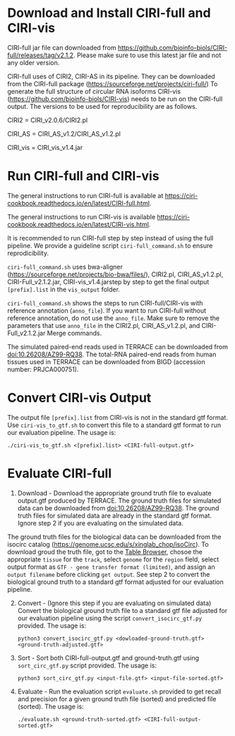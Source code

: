 # Download and Install CIRI-full and CIRI-vis

CIRI-full jar file can downloaded from https://github.com/bioinfo-biols/CIRI-full/releases/tag/v2.1.2. Please make sure to use this latest jar file and not any older version.

CIRI-full uses of CIRI2, CIRI-AS in its pipeline. They can be downloaded from the CIRI-full package (https://sourceforge.net/projects/ciri-full/) To generate the full structure of circular RNA isoforms CIRI-vis (https://github.com/bioinfo-biols/CIRI-vis) needs to be run on the CIRI-full output. The versions to be used for reproducibility are as follows.

CIRI2 = CIRI_v2.0.6/CIRI2.pl

CIRI_AS = CIRI_AS_v1.2/CIRI_AS_v1.2.pl

CIRI_vis = CIRI_vis_v1.4.jar

# Run CIRI-full and CIRI-vis

The general instructions to run CIRI-full is available at https://ciri-cookbook.readthedocs.io/en/latest/CIRI-full.html. 

The general instructions to run CIRI-vis is available https://ciri-cookbook.readthedocs.io/en/latest/CIRI-vis.html.

It is recommended to run CIRI-full step by step instead of using the full pipeline. We provide a guideline script `ciri-full_command.sh` to ensure reprodicibility.

`ciri-full_command.sh` uses bwa-aligner (https://sourceforge.net/projects/bio-bwa/files/), CIRI2.pl, CIRI_AS_v1.2.pl, CIRI-Full_v2.1.2.jar, CIRI-vis_v1.4.jarstep by step to get the final output `[prefix].list` in the `vis_output` folder.

`ciri-full_command.sh` shows the steps to run CIRI-full/CIRI-vis with reference annotation (`anno_file`). If you want to run CIRI-full without reference annotation, do not use the `anno_file`. Make sure to remove the parameters that use `anno_file` in the CIRI2.pl, CIRI_AS_v1.2.pl, and CIRI-Full_v2.1.2.jar Merge commands.

The simulated paired-end reads used in TERRACE can be downloaded from [doi:10.26208/AZ99-RQ38](https://doi.org/10.26208/AZ99-RQ38). The total-RNA paired-end reads from human tissues used in TERRACE can be downloaded from BIGD (accession number: PRJCA000751).

# Convert CIRI-vis Output

The output file `[prefix].list` from CIRI-vis is not in the standard gtf format. Use `ciri-vis_to_gtf.sh` to convert this file to a standard gtf format to run our evaluation pipeline. The usage is:

```
./ciri-vis_to_gtf.sh <[prefix].list> <CIRI-full-output.gtf>
```

# Evaluate CIRI-full

1. Download - Download the appropriate ground truth file to evaluate output.gtf produced by TERRACE. The ground truth files for simulated data can be downloaded from [doi:10.26208/AZ99-RQ38](https://doi.org/10.26208/AZ99-RQ38). The ground truth files for simulated data are already in the standard gtf format. Ignore step 2 if you are evaluating on the simulated data.

The ground truth files for the biological data can be downloaded from the isocirc catalog (https://genome.ucsc.edu/s/xinglab_chop/isoCirc). To download groud the truth file, got to the [Table Browser](https://genome.ucsc.edu/cgi-bin/hgTables?hgsid=1761281632_7eq71llIPltZklaNkDC972ZYv5N6&db=hg19&position=chr1:23356962-23380332&hgta_regionType=range), chosoe the appropriate `tissue` for the `track`, select `genome` for the `region` field, select output format as `GTF - gene transfer format (limited)`, and assign an `output filename` before clicking `get output`.  See step 2 to convert the biological ground truth to a standard gtf format adjusted for our evaluation pipeline.

2. Convert - (Ignore this step if you are evaluating on simulated data) Convert the biological ground truth file to a standard gtf file adjusted for our evaluation pipeline using the script `convert_isocirc_gtf.py` provided. The usage is:
    ```
    python3 convert_isocirc_gtf.py <dowloaded-ground-truth.gtf> <ground-truth-adjusted.gtf>
    ```

3. Sort - Sort both CIRI-full-output.gtf and ground-truth.gtf using `sort_circ_gtf.py` script provided. The usage is:
    ```
    python3 sort_circ_gtf.py <input-file.gtf> <input-file-sorted.gtf>
    ```
4. Evaluate - Run the evaluation script `evaluate.sh` provided to get recall and precision for a given ground truth file (sorted) and predicted file (sorted). The usage is:
    ```
    ./evaluate.sh <ground-truth-sorted.gtf> <CIRI-full-output-sorted.gtf>
    ```

